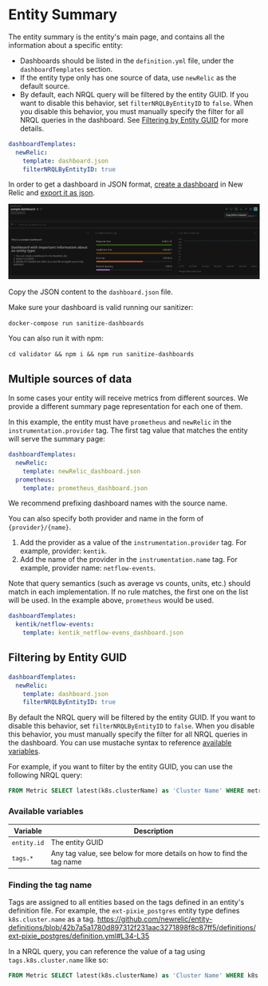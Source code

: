 # Entity Summary

The entity summary is the entity's main page, and contains all the information about a specific entity:

* Dashboards should be listed in the `definition.yml` file, under the `dashboardTemplates` section.
* If the entity type only has one source of data, use `newRelic` as the default source.
* By default, each NRQL query will be filtered by the entity GUID. If you want to disable this behavior, set `filterNRQLByEntityID` to `false`. When you disable this behavior, you must manually specify the filter for all NRQL queries in the dashboard. See [Filtering by Entity GUID](#filtering-by-entity-guid) for more details.

```yaml
dashboardTemplates:
  newRelic:
    template: dashboard.json
    filterNRQLByEntityID: true
```

In order to get a dashboard in JSON format, [create a dashboard](https://docs.newrelic.com/docs/query-your-data/explore-query-data/dashboards/introduction-dashboards/) in New Relic and [export it as json](https://docs.newrelic.com/docs/query-your-data/explore-query-data/dashboards/dashboards-charts-import-export-data/#dashboards).

![Export Dashboard](images/export_dashboard.png)

Copy the JSON content to the `dashboard.json` file.

Make sure your dashboard is valid running our sanitizer:

`docker-compose run sanitize-dashboards`

You can also run it with npm:

`cd validator && npm i && npm run sanitize-dashboards`

## Multiple sources of data

In some cases your entity will receive metrics from different sources. We provide a different summary page representation for each one of them.

In this example, the entity must have `prometheus` and `newRelic` in the `instrumentation.provider` tag. The first tag value that matches the entity will serve the summary page:

```yaml
dashboardTemplates:
  newRelic:
    template: newRelic_dashboard.json
  prometheus:
    template: prometheus_dashboard.json
```

We recommend prefixing dashboard names with the source name.

You can also specify both provider and name in the form of `{provider}/{name}`.

1.  Add the provider as a value of the `instrumentation.provider` tag. For example, provider: `kentik`.
2.  Add the name of the provider in the `instrumentation.name` tag. For example, provider name: `netflow-events`.

Note that query semantics (such as average vs counts, units, etc.) should match in each implementation. If no rule matches, the first one on the list will be used. In the example above, `prometheus` would be used.

```yaml
dashboardTemplates:
  kentik/netflow-events:
    template: kentik_netflow-evens_dashboard.json
```

## Filtering by Entity GUID
```yaml
dashboardTemplates:
  newRelic:
    template: dashboard.json
    filterNRQLByEntityID: true
```

By default the NRQL query will be filtered by the entity GUID. If you want to disable this behavior, set `filterNRQLByEntityID` to `false`. When you disable this
behavior, you must manually specify the filter for all NRQL queries in the dashboard. You can use mustache syntax to reference [available variables](#available-variables).

For example, if you want to filter by the entity GUID, you can use the following NRQL query:
```sql
FROM Metric SELECT latest(k8s.clusterName) as 'Cluster Name' WHERE metricName = 'k8s.pod.startTime' AND `entity.guid` = '{{entity.id}}'
```

### Available variables
| Variable | Description |
| --- | --- |
| `entity.id` | The entity GUID |
| `tags.*` | Any tag value, see below for more details on how to find the tag name |

### Finding the tag name
Tags are assigned to all entities based on the tags defined in an entity's definition file. For example, the `ext-pixie_postgres` entity type defines
`k8s.cluster.name` as a tag.
https://github.com/newrelic/entity-definitions/blob/42b7a5a1780d897312f231aac3271898f8c87ff5/definitions/ext-pixie_postgres/definition.yml#L34-L35

In a NRQL query, you can reference the value of a tag using `tags.k8s.cluster.name` like so:
```sql
FROM Metric SELECT latest(k8s.clusterName) as 'Cluster Name' WHERE k8s.cluster.name = '{{tags.k8s.cluster.name}}'
```
